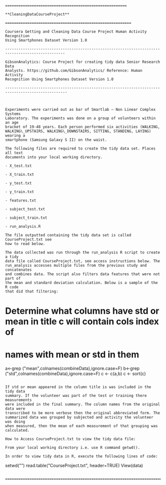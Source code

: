 ~~~~~~~~~~~~~~~~~~~~~~~~~~~~~~~~~~~~~~~~~~~~~~~~~~~~~~~~~~~~~~~~~~~~~~~~~~~~~~~~
=======================================================

**CleaningDataCourseProject**

=========================================================

Coursera Getting and Cleaning Data Course Project Human Activity Recognition
Using Smartphones Dataset Version 1.0

-------------------------------------------------------------------------------------------------

GibsonAnalytics: Course Project for creating tidy data Senior Research Data
Analysts. https://github.com/GibsonAnalytics/ Reference: Human Activity
Recognition Using Smartphones Dataset Version 1.0

--------------------------------------------------------------------------------------------------

 

Experiments were carried out as bar of Smartlab – Non Linear Complex Systems
Laboratory. The experiments was done on a group of volunteers within an age
bracket of 19-48 years. Each person performed six activities (WALKING,
WALKING\_UPSTAIRS, WALKING\_DOWNSTAIRS, SITTING, STANDING, LAYING) wearing a
smartphone (Samsung Galaxy S II) on the waist.

The following files are required to create the tidy data set. Places all text
documents into your local working directory.

- X_test.txt

- X_train.txt

- y_test.txt

- y_train.txt

- features.txt

- subject_test.txt

- subject_train.txt

- run_analysis.R

The file outputted containing the tidy data set is called CourseProject.txt see
how to read below.

The data collected was run through the run_analysis R script to create a tidy
data file called CourseProject.txt, see access instructions below. The
run_analysis accesses multiple files from the previous study and concatenates
and combines data. The script also filters data features that were not part of
the mean and standard deviation calculation. Below is a sample of the R code
that did that filtering:

~~~~~~~~~~~~~~~~~~~~~~~~~~~~~~~~~~~~~~~~~~~~~~~~~~~~~~~~~~~~~~~~~~~~~~~~~~~~~~~~
  # Determine what columns have std or mean in title c will contain cols index of 
  # names with mean or std in them
  a<-grep ("mean",colnames(combineData),ignore.case=F)
  b<-grep ("std",colnames(combineData),ignore.case=F)
  c <- c(a,b)
  c <- sort(c)
  
~~~~~~~~~~~~~~~~~~~~~~~~~~~~~~~~~~~~~~~~~~~~~~~~~~~~~~~~~~~~~~~~~~~~~~~~~~~~~~~~

If std or mean appeared in the column title is was included in the tidy data
summary. If the volunteer was part of the test or training there measurements
were included in the final summary. The column names from the original data were
transcribed to be more verbose then the original abbreviated form. The
summarized data was grouped by subjected and activity the volunteer was doing
when measured, then the mean of each measurement of that grouping was
calculated.

How to Access CourseProject.txt to view the tidy data file:

From your local working directory i.e. use R command getwd().

In order to view tidy data in R, execute the following lines of code:

~~~~~~~~~~~~~~~~~~~~~~~~~~~~~~~~~~~~~~~~~~~~~~~~~~~~~~~~~~~~~~~~~~~~~~~~~~~~~~~~
setwd("<Enter In Your Local Working Directory here>”) 
read.table("CourseProject.txt", header=TRUE)
View(data)
~~~~~~~~~~~~~~~~~~~~~~~~~~~~~~~~~~~~~~~~~~~~~~~~~~~~~~~~~~~~~~~~~~~~~~~~~~~~~~~~

===================================================================================
~~~~~~~~~~~~~~~~~~~~~~~~~~~~~~~~~~~~~~~~~~~~~~~~~~~~~~~~~~~~~~~~~~~~~~~~~~~~~~~~
